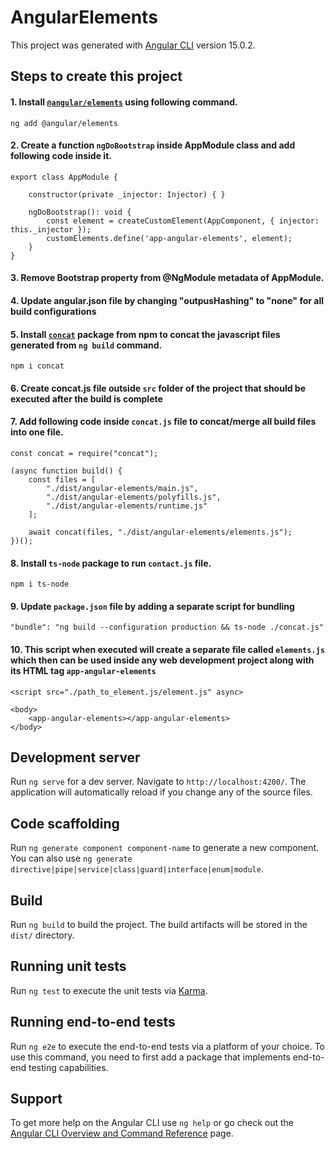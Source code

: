 # AngularElements

This project was generated with [Angular CLI](https://github.com/angular/angular-cli) version 15.0.2.

## Steps to create this project

#### 1. Install [`@angular/elements`](https://www.npmjs.com/package/@angular/elements) using following command.

    ng add @angular/elements

#### 2. Create a function `ngDoBootstrap` inside AppModule class and add following code inside it.

    export class AppModule {

        constructor(private _injector: Injector) { }

        ngDoBootstrap(): void {
            const element = createCustomElement(AppComponent, { injector: this._injector });
            customElements.define('app-angular-elements', element);
        }
    }

#### 3. Remove Bootstrap property from @NgModule metadata of AppModule.

#### 4. Update angular.json file by changing "outpusHashing" to "none" for all build configurations

#### 5. Install [`concat`](https://www.npmjs.com/package/concat) package from npm to concat the javascript files generated from `ng build` command.

    npm i concat

#### 6. Create concat.js file outside `src` folder of the project that should be executed after the build is complete

#### 7. Add following code inside `concat.js` file to concat/merge all build files into one file.

    const concat = require("concat");

    (async function build() {
        const files = [
            "./dist/angular-elements/main.js",
            "./dist/angular-elements/polyfills.js",
            "./dist/angular-elements/runtime.js"
        ];

        await concat(files, "./dist/angular-elements/elements.js");
    })();

#### 8. Install `ts-node` package to run `contact.js` file.

    npm i ts-node

#### 9. Update `package.json` file by adding a separate script for bundling

    "bundle": "ng build --configuration production && ts-node ./concat.js"

#### 10. This script when executed will create a separate file called `elements.js` which then can be used inside any web development project along with its HTML tag `app-angular-elements`

    <script src="./path_to_element.js/element.js" async>

    <body>
        <app-angular-elements></app-angular-elements>
    </body>

## Development server

Run `ng serve` for a dev server. Navigate to `http://localhost:4200/`. The application will automatically reload if you change any of the source files.

## Code scaffolding

Run `ng generate component component-name` to generate a new component. You can also use `ng generate directive|pipe|service|class|guard|interface|enum|module`.

## Build

Run `ng build` to build the project. The build artifacts will be stored in the `dist/` directory.

## Running unit tests

Run `ng test` to execute the unit tests via [Karma](https://karma-runner.github.io).

## Running end-to-end tests

Run `ng e2e` to execute the end-to-end tests via a platform of your choice. To use this command, you need to first add a package that implements end-to-end testing capabilities.
## Support

To get more help on the Angular CLI use `ng help` or go check out the [Angular CLI Overview and Command Reference](https://angular.io/cli) page.
